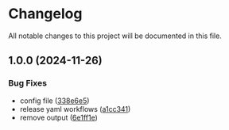 # Changelog

All notable changes to this project will be documented in this file.

## 1.0.0 (2024-11-26)

### Bug Fixes

* config file ([338e6e5](https://github.com/zleetch/terraform-vault-secret-engine/commit/338e6e58cc7e114cea9bed076358c068a3a27eab))
* release yaml workflows ([a1cc341](https://github.com/zleetch/terraform-vault-secret-engine/commit/a1cc34151595597fd30f0b37ecde3df62521565e))
* remove output ([6e1ff1e](https://github.com/zleetch/terraform-vault-secret-engine/commit/6e1ff1ef67e1908dab558e3c33e88c4c50ebb988))
